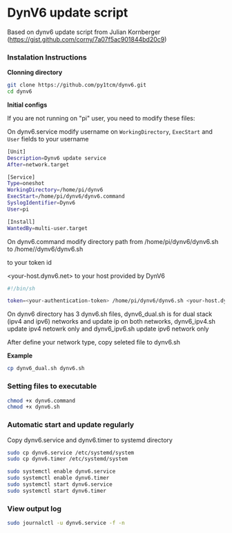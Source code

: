 # DynV6 update script 

Based on dynv6 update script from Julian Kornberger (https://gist.github.com/corny/7a07f5ac901844bd20c9)

### Instalation Instructions

**Clonning directory**

~~~bash
git clone https://github.com/py1tcm/dynv6.git
cd dynv6

~~~

**Initial configs**

If you are not running on "pi" user, you need to modify these files:

On dynv6.service modify username on <code>WorkingDirectory</code>, <code>ExecStart</code> and <code>User</code> fields to your username

~~~bash
[Unit] 
Description=Dynv6 update service 
After=network.target 

[Service] 
Type=oneshot 
WorkingDirectory=/home/pi/dynv6 
ExecStart=/home/pi/dynv6/dynv6.command 
SyslogIdentifier=Dynv6 
User=pi 

[Install]
WantedBy=multi-user.target

~~~

On dynv6.command modify directory path from /home/pi/dynv6/dynv6.sh to /home/<your username>/dynv6/dynv6.sh

<your-authentication-token> to your token id 

<your-host.dynv6.net> to your host provided by DynV6

~~~bash
#!/bin/sh

token=<your-authentication-token> /home/pi/dynv6/dynv6.sh <your-host.dynv6.net>

~~~

On dynv6 directory has 3 dynv6.sh files, dynv6_dual.sh is for dual stack (ipv4 and ipv6) networks and update ip on both networks, dynv6_ipv4.sh update ipv4 netowrk only and dynv6_ipv6.sh update ipv6 network only

After define your network type, copy seleted file to dynv6.sh

**Example**

~~~bash
cp dynv6_dual.sh dynv6.sh

~~~

### Setting files to executable

~~~bash
chmod +x dynv6.command
chmod +x dynv6.sh

~~~

### Automatic start and update regularly

Copy dynv6.service and dynv6.timer to systemd directory

~~~bash
sudo cp dynv6.service /etc/systemd/system
sudo cp dynv6.timer /etc/systemd/system

sudo systemctl enable dynv6.service
sudo systemctl enable dynv6.timer
sudo systemctl start dynv6.service
sudo systemctl start dynv6.timer

~~~


### View output log

~~~bash
sudo journalctl -u dynv6.service -f -n

~~~
